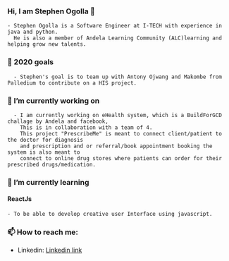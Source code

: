 ### Hi, I am Stephen Ogolla 👋
    - Stephen Ogolla is a Software Engineer at I-TECH with experience in java and python. 
      He is also a member of Andela Learning Community (ALC)learning and helping grow new talents.
### 🎯 2020 goals
      - Stephen's goal is to team up with Antony Ojwang and Makombe from Palledium to contribute on a HIS project.

### 🔭 I’m currently working on 
      - I am currently working on eHealth system, which is a BuildForGCD challage by Andela and facebook, 
        This is in collaboration with a team of 4.
        This project "PrescribeMe" is meant to connect client/patient to the doctor for diagnosis 
        and prescription and or referral/book appointment booking the system is also meant to 
        connect to online drug stores where patients can order for their prescribed drugs/medication.

 ### 🌱 I’m currently learning 
 #### ReactJs
    - To be able to develop creative user Interface using javascript. 

### 📫 How to reach me:
* Linkedin: [Linkedin link](https://www.linkedin.com/in/stephen-ogolla-78471790)

